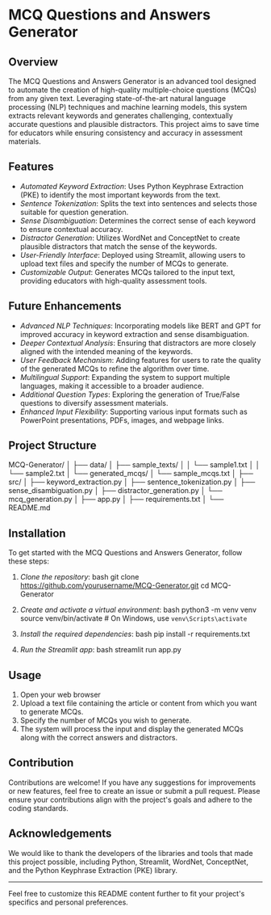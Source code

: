 # MCQ Questions and Answers Generator

## Overview

The MCQ Questions and Answers Generator is an advanced tool designed to automate the creation of high-quality multiple-choice questions (MCQs) from any given text. Leveraging state-of-the-art natural language processing (NLP) techniques and machine learning models, this system extracts relevant keywords and generates challenging, contextually accurate questions and plausible distractors. This project aims to save time for educators while ensuring consistency and accuracy in assessment materials.

## Features

- *Automated Keyword Extraction*: Uses Python Keyphrase Extraction (PKE) to identify the most important keywords from the text.
- *Sentence Tokenization*: Splits the text into sentences and selects those suitable for question generation.
- *Sense Disambiguation*: Determines the correct sense of each keyword to ensure contextual accuracy.
- *Distractor Generation*: Utilizes WordNet and ConceptNet to create plausible distractors that match the sense of the keywords.
- *User-Friendly Interface*: Deployed using Streamlit, allowing users to upload text files and specify the number of MCQs to generate.
- *Customizable Output*: Generates MCQs tailored to the input text, providing educators with high-quality assessment tools.

## Future Enhancements

- *Advanced NLP Techniques*: Incorporating models like BERT and GPT for improved accuracy in keyword extraction and sense disambiguation.
- *Deeper Contextual Analysis*: Ensuring that distractors are more closely aligned with the intended meaning of the keywords.
- *User Feedback Mechanism*: Adding features for users to rate the quality of the generated MCQs to refine the algorithm over time.
- *Multilingual Support*: Expanding the system to support multiple languages, making it accessible to a broader audience.
- *Additional Question Types*: Exploring the generation of True/False questions to diversify assessment materials.
- *Enhanced Input Flexibility*: Supporting various input formats such as PowerPoint presentations, PDFs, images, and webpage links.

## Project Structure


MCQ-Generator/
│
├── data/
│   ├── sample_texts/
│   │   └── sample1.txt
│   │   └── sample2.txt
│   └── generated_mcqs/
│       └── sample_mcqs.txt
│
├── src/
│   ├── keyword_extraction.py
│   ├── sentence_tokenization.py
│   ├── sense_disambiguation.py
│   ├── distractor_generation.py
│   └── mcq_generation.py
│
├── app.py
│
├── requirements.txt
│
└── README.md


## Installation

To get started with the MCQ Questions and Answers Generator, follow these steps:

1. *Clone the repository*:
   bash
   git clone https://github.com/yourusername/MCQ-Generator.git
   cd MCQ-Generator
   

2. *Create and activate a virtual environment*:
   bash
   python3 -m venv venv
   source venv/bin/activate   # On Windows, use `venv\Scripts\activate`
   

3. *Install the required dependencies*:
   bash
   pip install -r requirements.txt
   

4. *Run the Streamlit app*:
   bash
   streamlit run app.py
   

## Usage

1. Open your web browser
2. Upload a text file containing the article or content from which you want to generate MCQs.
3. Specify the number of MCQs you wish to generate.
4. The system will process the input and display the generated MCQs along with the correct answers and distractors.

## Contribution

Contributions are welcome! If you have any suggestions for improvements or new features, feel free to create an issue or submit a pull request. Please ensure your contributions align with the project's goals and adhere to the coding standards.



## Acknowledgements

We would like to thank the developers of the libraries and tools that made this project possible, including Python, Streamlit, WordNet, ConceptNet, and the Python Keyphrase Extraction (PKE) library.

---

Feel free to customize this README content further to fit your project's specifics and personal preferences.
